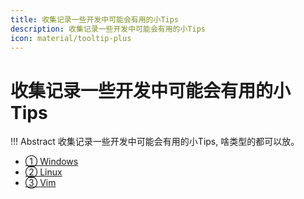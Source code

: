 ```yaml
---
title: 收集记录一些开发中可能会有用的小Tips
description: 收集记录一些开发中可能会有用的小Tips
icon: material/tooltip-plus
---
```


# 收集记录一些开发中可能会有用的小Tips

!!! Abstract
    收集记录一些开发中可能会有用的小Tips, 啥类型的都可以放。

- <a class="navigation" href="Windows/">① Windows</a>
- <a class="navigation" href="Linux/">② Linux</a>
- <a class="navigation" href="Vim/">③ Vim</a>